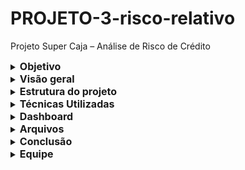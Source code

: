 # PROJETO-3-risco-relativo

Projeto Super Caja – Análise de Risco de Crédito

  </details>
  
  <details>
  <summary><strong style="font-size: 16px;">Objetivo</strong></summary>

Este repositório contém a análise completa do projeto Super Caja, cujo objetivo foi automatizar a avaliação de risco de crédito para um banco fictício, utilizando técnicas de análise de dados, estatística e visualização.

  </details>
  
  <details>
  <summary><strong style="font-size: 16px;">Visão geral</strong></summary>

🔍 Visão Geral

Diante do aumento da demanda por crédito e da alta inadimplência, propusemos uma solução baseada em dados para:

Avaliar o risco de crédito de forma automatizada

Identificar perfis de risco com base em comportamento financeiro e demográfico

Apoiar decisões de concessão de crédito com uma métrica objetiva

  </details>
  
  <details>
  <summary><strong style="font-size: 16px;">Estrutura do projeto</strong></summary>

📁 Estrutura do Projeto

Etapa

Descrição

1. Importação de Dados

Importação e integração no BigQuery das 4 bases fornecidas (CSV)

2. Limpeza dos Dados

Tratamento de nulos, duplicados, padronização de textos e tipos de dados

3. Enriquecimento

Criação de novas variáveis, joins e flags de comportamento

4. Análise Exploratória

Correlações, estatísticas descritivas e agrupamentos

5. Risco Relativo

Cálculo por quartis e criação do score de risco

6. Validação

Matriz de confusão: comparação entre previsão e realidade

7. Visualização

Dashboard interativo no Looker Studio

  </details>
  
  <details>
  <summary><strong style="font-size: 16px;">Técnicas Utilizadas</strong></summary>

🧮 Técnicas Utilizadas

SQL no BigQuery

Estatística descritiva (média, mediana, desvio padrão, percentis)

Correlação entre variáveis

Intervalo interquartil (IQR) para detectar outliers

Risco relativo por quartis

Score composto para classificação de inadimplência

Matriz de confusão para validação do modelo

  </details>
  
  <details>
  <summary><strong style="font-size: 16px;">Dashboard</strong></summary>

📊 Dashboard Interativo

🔗 Acessar o Dashboard no Looker Studio (Substituir pelo link real)

Inclui:

Scorecards

Gráficos univariados e bivariados

Tabelas interativas com destaques visuais

Filtros por sexo, idade, renda, score e tipo de empréstimo

  </details>
  
  <details>
  <summary><strong style="font-size: 16px;">Arquivos</strong></summary>

🧾 Arquivos Disponíveis

ficha_tecnica.txt: descrição detalhada de todas as etapas

queries.sql: todas as queries utilizadas para limpeza, cálculo e análise

README.md: este arquivo

  </details>
  
  <details>
  <summary><strong style="font-size: 16px;">Conclusão</strong></summary>

💬 Conclusões

Faixas de menor renda e mais jovens concentram maior risco

Score de risco composto foi eficaz para prever inadimplência

Risco relativo por quartil revelou insights de segmentação poderosos

Visualização facilitou a comunicação dos resultados com stakeholders

  </details>
  
  <details>
  <summary><strong style="font-size: 16px;">Equipe</strong></summary>

👩‍💻 Autor

Cassia – Analista de Dados | Projeto Super Caja – Bootcamp

